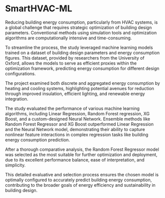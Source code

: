 # SmartHVAC-ML
 

Reducing building energy consumption, particularly from HVAC systems, is a global challenge that requires strategic optimization of building design parameters. Conventional methods using simulation tools and optimization algorithms are computationally intensive and time-consuming.

To streamline the process, the study leveraged machine learning models trained on a dataset of building design parameters and energy consumption figures. This dataset, provided by researchers from the University of Oxford, allows the models to serve as efficient proxies within the optimization framework, predicting energy consumption for different design configurations.

The project examined both discrete and aggregated energy consumption by heating and cooling systems, highlighting potential avenues for reduction through improved insulation, efficient lighting, and renewable energy integration.

The study evaluated the performance of various machine learning algorithms, including Linear Regression, Random Forest regression, XG Boost, and a custom-designed Neural Network. Ensemble methods like Random Forest Regressor and XG Boost outperformed Linear Regression and the Neural Network model, demonstrating their ability to capture nonlinear feature interactions in complex regression tasks like building energy consumption prediction.

After a thorough comparative analysis, the Random Forest Regressor model was selected as the most suitable for further optimization and deployment, due to its excellent performance balance, ease of interpretation, and simplicity.

This detailed evaluative and selection process ensures the chosen model is optimally configured to accurately predict building energy consumption, contributing to the broader goals of energy efficiency and sustainability in building design.

